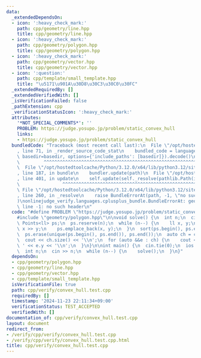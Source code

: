 ```yaml
---
data:
  _extendedDependsOn:
  - icon: ':heavy_check_mark:'
    path: cpp/geometry/line.hpp
    title: cpp/geometry/line.hpp
  - icon: ':heavy_check_mark:'
    path: cpp/geometry/polygon.hpp
    title: cpp/geometry/polygon.hpp
  - icon: ':heavy_check_mark:'
    path: cpp/geometry/vector.hpp
    title: cpp/geometry/vector.hpp
  - icon: ':question:'
    path: cpp/template/small_template.hpp
    title: "\u5171\u901A\u30D8\u30C3\u30C0\u30FC"
  _extendedRequiredBy: []
  _extendedVerifiedWith: []
  _isVerificationFailed: false
  _pathExtension: cpp
  _verificationStatusIcon: ':heavy_check_mark:'
  attributes:
    '*NOT_SPECIAL_COMMENTS*': ''
    PROBLEM: https://judge.yosupo.jp/problem/static_convex_hull
    links:
    - https://judge.yosupo.jp/problem/static_convex_hull
  bundledCode: "Traceback (most recent call last):\n  File \"/opt/hostedtoolcache/Python/3.12.0/x64/lib/python3.12/site-packages/onlinejudge_verify/documentation/build.py\"\
    , line 71, in _render_source_code_stat\n    bundled_code = language.bundle(stat.path,\
    \ basedir=basedir, options={'include_paths': [basedir]}).decode()\n          \
    \         ^^^^^^^^^^^^^^^^^^^^^^^^^^^^^^^^^^^^^^^^^^^^^^^^^^^^^^^^^^^^^^^^^^^^^^^^^^^^^^^^^\n\
    \  File \"/opt/hostedtoolcache/Python/3.12.0/x64/lib/python3.12/site-packages/onlinejudge_verify/languages/cplusplus.py\"\
    , line 187, in bundle\n    bundler.update(path)\n  File \"/opt/hostedtoolcache/Python/3.12.0/x64/lib/python3.12/site-packages/onlinejudge_verify/languages/cplusplus_bundle.py\"\
    , line 401, in update\n    self.update(self._resolve(pathlib.Path(included), included_from=path))\n\
    \                ^^^^^^^^^^^^^^^^^^^^^^^^^^^^^^^^^^^^^^^^^^^^^^^^^^^^^^^^^\n \
    \ File \"/opt/hostedtoolcache/Python/3.12.0/x64/lib/python3.12/site-packages/onlinejudge_verify/languages/cplusplus_bundle.py\"\
    , line 260, in _resolve\n    raise BundleErrorAt(path, -1, \"no such header\"\
    )\nonlinejudge_verify.languages.cplusplus_bundle.BundleErrorAt: geometry/polygon.hpp:\
    \ line -1: no such header\n"
  code: "#define PROBLEM \"https://judge.yosupo.jp/problem/static_convex_hull\"\n\
    #include \"geometry/polygon.hpp\"\n\nvoid solve() {\n  int n;\n  cin >> n;\n \
    \ Points<ll> ps;\n  ps.reserve(n);\n  while (n--) {\n    ll x, y;\n    cin >>\
    \ x >> y;\n    ps.emplace_back(x, y);\n  }\n  sort(ps.begin(), ps.end(), Vec2<ll>::compare_x);\n\
    \  ps.erase(unique(ps.begin(), ps.end()), ps.end());\n  auto ch = convex_hull(ps);\n\
    \  cout << ch.size() << '\\n';\n  for (auto &&e : ch) {\n    cout << e.x << '\
    \ ' << e.y << '\\n';\n  }\n}\n\nint main() {\n  cin.tie(0);\n  ios::sync_with_stdio(false);\n\
    \  int n;\n  cin >> n;\n  while (n--) {\n    solve();\n  }\n}"
  dependsOn:
  - cpp/geometry/polygon.hpp
  - cpp/geometry/line.hpp
  - cpp/geometry/vector.hpp
  - cpp/template/small_template.hpp
  isVerificationFile: true
  path: cpp/verify/convex_hull.test.cpp
  requiredBy: []
  timestamp: '2024-11-23 22:11:34+09:00'
  verificationStatus: TEST_ACCEPTED
  verifiedWith: []
documentation_of: cpp/verify/convex_hull.test.cpp
layout: document
redirect_from:
- /verify/cpp/verify/convex_hull.test.cpp
- /verify/cpp/verify/convex_hull.test.cpp.html
title: cpp/verify/convex_hull.test.cpp
---
```

